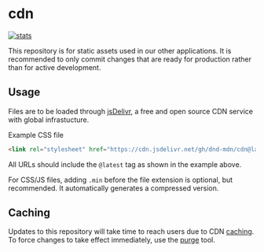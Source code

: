 # cdn

[![stats](https://img.shields.io/jsdelivr/gh/hm/dnd-mdn/cdn)](https://www.jsdelivr.com/package/gh/dnd-mdn/cdn?tab=stats)

This repository is for static assets used in our other applications.  It is recommended to only commit changes that are ready for production rather than for active development.

## Usage

Files are to be loaded through [jsDelivr](https://github.com/jsdelivr/jsdelivr#github), a free and open source CDN service with global infrastucture.  

Example CSS file
```html
<link rel="stylesheet" href="https://cdn.jsdelivr.net/gh/dnd-mdn/cdn@latest/ml/maple-leaf.min.css" />
```
All URLs should include the `@latest` tag as shown in the example above.

For CSS/JS files, adding `.min` before the file extension is optional, but recommended.  It automatically generates a compressed version.

## Caching

Updates to this repository will take time to reach users due to CDN [caching](https://github.com/jsdelivr/jsdelivr#caching).  To force changes to take effect immediately, use the [purge](https://www.jsdelivr.com/tools/purge) tool.